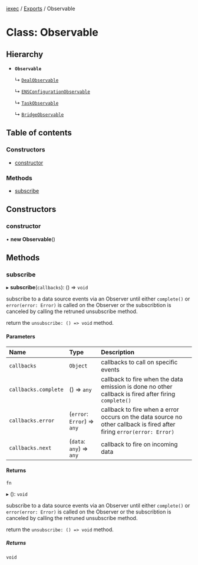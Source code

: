 [iexec](../README.md) / [Exports](../modules.md) / Observable

# Class: Observable

## Hierarchy

- **`Observable`**

  ↳ [`DealObservable`](internal_.DealObservable.md)

  ↳ [`ENSConfigurationObservable`](internal_.ENSConfigurationObservable.md)

  ↳ [`TaskObservable`](internal_.TaskObservable.md)

  ↳ [`BridgeObservable`](internal_.BridgeObservable.md)

## Table of contents

### Constructors

- [constructor](Observable.md#constructor)

### Methods

- [subscribe](Observable.md#subscribe)

## Constructors

### constructor

• **new Observable**()

## Methods

### subscribe

▸ **subscribe**(`callbacks`): () => `void`

subscribe to a data source events via an Observer until either `complete()` or `error(error: Error)` is called on the Observer or the subscribtion is canceled by calling the retruned unsubscribe method.

return the `unsubscribe: () => void` method.

#### Parameters

| Name | Type | Description |
| :------ | :------ | :------ |
| `callbacks` | `Object` | callbacks to call on specific events |
| `callbacks.complete` | () => `any` | callback to fire when the data emission is done no other callback is fired after firing `complete()` |
| `callbacks.error` | (`error`: `Error`) => `any` | callback to fire when a error occurs on the data source no other callback is fired after firing `error(error: Error)` |
| `callbacks.next` | (`data`: `any`) => `any` | callback to fire on incoming data |

#### Returns

`fn`

▸ (): `void`

subscribe to a data source events via an Observer until either `complete()` or `error(error: Error)` is called on the Observer or the subscribtion is canceled by calling the retruned unsubscribe method.

return the `unsubscribe: () => void` method.

##### Returns

`void`
